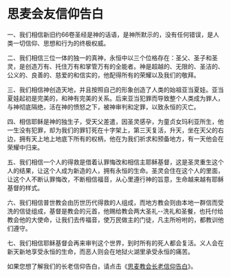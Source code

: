 # 思麦会友信仰告白



<p>一、我们相信新旧约66卷圣经是神的话语，是神所默示的，没有任何错误，是人类一切信仰、思想和行为的终极权威。</p>

<p>二、我们相信三位一体的独一的真神，永恒中以三个位格存在：圣父、圣子和圣灵，是创造万有、托住万有和掌管万有的全能者。神是超越的、无限的、圣洁的、公义的、良善的、慈爱的和信实的，他配得所有的荣耀以及我们的敬拜。</p>

<p>三、我们相信神创造天地，并且按照自己的形象创造了人类的始祖亚当夏娃。亚当夏娃起初是完美的，和神有完美的关系。后来亚当犯罪而导致整个人类成为罪人，与神彻底隔绝，活在神的愤怒之下，被神审判和定罪，以致永恒的灭亡。</p>

<p>四、相信耶稣是神的独生子，受天父差遣，因圣灵感孕，为童贞女玛利亚所生，他一生没有犯罪，却为我们的罪钉死在十字架上，第三天复活，升天，坐在天父的右边，拥有天上地上地底下所有的权柄，他在为我们祈求和预备地方，有一天他会在荣耀中归来。</p>

<p>五、我们相信一个人的得救是借着认罪悔改和相信主耶稣基督，这是圣灵重生这个人的结果，让这个人成为新造的人，拥有永恒的生命。圣灵会住在这个人的里面，让这个人不断认罪悔改，不断相信福音，从心里遵行神的旨意，生命越来越有耶稣基督的样式。</p>

<p>六、我们相信普世教会由历世历代得救的人组成，而地方教会则由本地一群信而受洗的信徒组成，基督是教会的元首，他赐给教会两大圣礼--洗礼和圣餐，也托付给教会他的大使命，让我们去传福音，使万民做主的门徒，凡主所吩咐的，都教训他们遵守。</p>

<p>七、我们相信耶稣基督会再来审判这个世界，到时所有的死人都会复活。义人会在新天新地享受永恒的生命，而恶人则会在地狱火湖里承受永恒的痛苦。</p>

<p>如果您想了解我们的长老信仰告白，请点击《<a href="/node/12739">思麦教会长老信仰告白</a>》。</p>